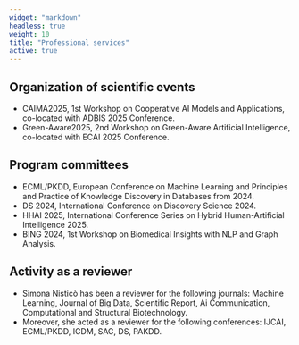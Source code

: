 ```yaml
---
widget: "markdown"
headless: true
weight: 10
title: "Professional services"
active: true
---
```


<div style="text-align: left">
<h2>Organization of scientific events</h2>
<ul>
<li>CAIMA2025, 1st Workshop on Cooperative AI Models and Applications, co-located with ADBIS 2025 Conference.</li>
<li>Green-Aware2025, 2nd Workshop on Green-Aware Artificial Intelligence, co-located with ECAI 2025 Conference.</li>
</ul>
<h2>Program committees</h2>
<ul>
<li>ECML/PKDD, European Conference on Machine Learning and Principles and Practice of Knowledge Discovery in Databases from 2024.</li>
<li>DS 2024, International Conference on Discovery Science 2024.</li>
<li>HHAI 2025, International Conference Series on Hybrid Human-Artificial Intelligence 2025.</li>
<li>BING 2024, 1st Workshop on Biomedical Insights with NLP and Graph Analysis.</li>
</ul>
<h2>Activity as a reviewer</h2>
<ul>
<li>Simona Nisticò has been a reviewer for the following journals: Machine Learning, Journal of Big Data, Scientific Report, Ai Communication, Computational and Structural Biotechnology.</li>
<li>Moreover, she acted as a reviewer for the following conferences: IJCAI, ECML/PKDD, ICDM, SAC, DS, PAKDD.</li>
</ul>
</div>